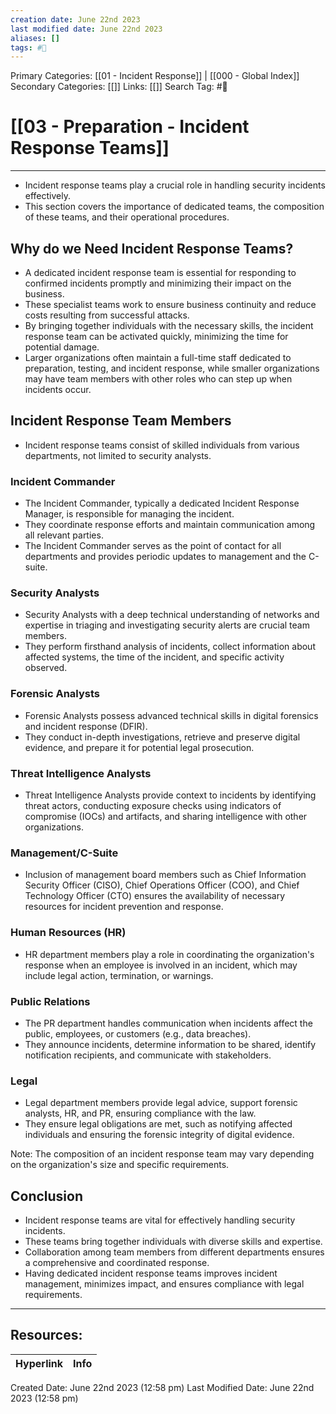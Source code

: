 ```yaml
---
creation date: June 22nd 2023
last modified date: June 22nd 2023
aliases: []
tags: #📖
---
```


Primary Categories: [[01 - Incident Response]] | [[000 - Global Index]] 
Secondary Categories: [[]] 
Links: [[]] 
Search Tag: #📖  

# [[03 - Preparation - Incident Response Teams]]  
---

- Incident response teams play a crucial role in handling security incidents effectively.
- This section covers the importance of dedicated teams, the composition of these teams, and their operational procedures.

## Why do we Need Incident Response Teams?
- A dedicated incident response team is essential for responding to confirmed incidents promptly and minimizing their impact on the business.
- These specialist teams work to ensure business continuity and reduce costs resulting from successful attacks.
- By bringing together individuals with the necessary skills, the incident response team can be activated quickly, minimizing the time for potential damage.
- Larger organizations often maintain a full-time staff dedicated to preparation, testing, and incident response, while smaller organizations may have team members with other roles who can step up when incidents occur.

## Incident Response Team Members
- Incident response teams consist of skilled individuals from various departments, not limited to security analysts.

### Incident Commander
- The Incident Commander, typically a dedicated Incident Response Manager, is responsible for managing the incident.
- They coordinate response efforts and maintain communication among all relevant parties.
- The Incident Commander serves as the point of contact for all departments and provides periodic updates to management and the C-suite.

### Security Analysts
- Security Analysts with a deep technical understanding of networks and expertise in triaging and investigating security alerts are crucial team members.
- They perform firsthand analysis of incidents, collect information about affected systems, the time of the incident, and specific activity observed.

### Forensic Analysts
- Forensic Analysts possess advanced technical skills in digital forensics and incident response (DFIR).
- They conduct in-depth investigations, retrieve and preserve digital evidence, and prepare it for potential legal prosecution.

### Threat Intelligence Analysts
- Threat Intelligence Analysts provide context to incidents by identifying threat actors, conducting exposure checks using indicators of compromise (IOCs) and artifacts, and sharing intelligence with other organizations.

### Management/C-Suite
- Inclusion of management board members such as Chief Information Security Officer (CISO), Chief Operations Officer (COO), and Chief Technology Officer (CTO) ensures the availability of necessary resources for incident prevention and response.

### Human Resources (HR)
- HR department members play a role in coordinating the organization's response when an employee is involved in an incident, which may include legal action, termination, or warnings.

### Public Relations
- The PR department handles communication when incidents affect the public, employees, or customers (e.g., data breaches).
- They announce incidents, determine information to be shared, identify notification recipients, and communicate with stakeholders.

### Legal
- Legal department members provide legal advice, support forensic analysts, HR, and PR, ensuring compliance with the law.
- They ensure legal obligations are met, such as notifying affected individuals and ensuring the forensic integrity of digital evidence.

Note: The composition of an incident response team may vary depending on the organization's size and specific requirements.

## Conclusion
- Incident response teams are vital for effectively handling security incidents.
- These teams bring together individuals with diverse skills and expertise.
- Collaboration among team members from different departments ensures a comprehensive and coordinated response.
- Having dedicated incident response teams improves incident management, minimizes impact, and ensures compliance with legal requirements.


___

## Resources:

| Hyperlink | Info |
| --------- | ---- |


Created Date: June 22nd 2023 (12:58 pm) 
Last Modified Date: June 22nd 2023 (12:58 pm)
